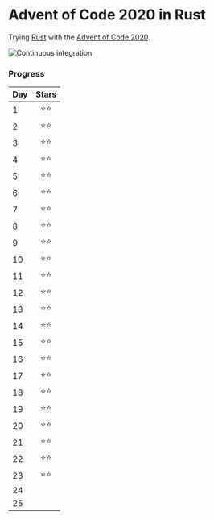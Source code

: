 # Advent of Code 2020 in Rust

Trying [Rust](https://www.rust-lang.org/learn/get-started) with the [Advent of Code 2020](https://adventofcode.com/2020).

![Continuous integration](https://github.com/guillermomuntaner/AdventOfCode2020-Rust/workflows/Continuous%20integration/badge.svg?branch=main)

### Progress
|Day|Stars|
|---|:---:|
| 1 |⭐️⭐ |
| 2 |⭐️⭐ |
| 3 |⭐⭐ |
| 4 |⭐⭐ |
| 5 |⭐⭐ |
| 6 |⭐⭐ |
| 7 |⭐⭐ |
| 8 |⭐⭐ |
| 9 |⭐⭐ |
| 10|⭐⭐ |
| 11|⭐⭐ |
| 12|⭐⭐ |
| 13|⭐⭐ |
| 14|⭐⭐ |
| 15|⭐⭐ |
| 16|⭐⭐ |
| 17|⭐⭐ |
| 18|⭐⭐ |
| 19|⭐⭐ |
| 20|⭐⭐ |
| 21|⭐⭐ |
| 22|⭐⭐ |
| 23|⭐⭐ |
| 24|     |
| 25|     |
